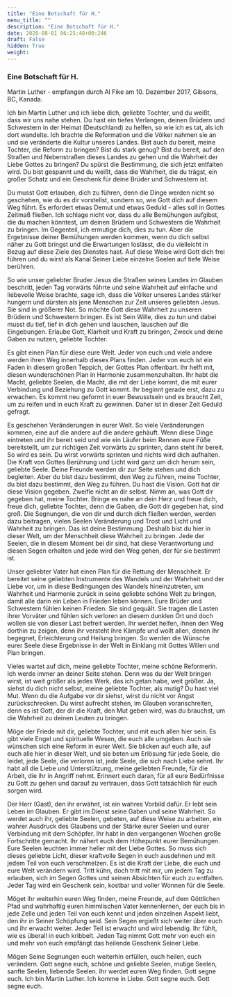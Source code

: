 ```yaml
---
title: "Eine Botschaft für H."
menu_title: ""
description: "Eine Botschaft für H."
date: 2020-08-01 06:25:48+00:246
draft: False
hidden: True
weight:
---
```

### Eine Botschaft für H.

Martin Luther - empfangen durch Al Fike am 10. Dezember 2017, Gibsons, BC, Kanada.

Ich bin Martin Luther und ich liebe dich, geliebte Tochter, und du weißt, dass wir uns nahe stehen. Du hast ein tiefes Verlangen, deinen Brüdern und Schwestern in der Heimat (Deutschland) zu helfen, so wie ich es tat, als ich dort wandelte. Ich brachte die Reformation und die Völker nahmen sie an und sie veränderte die Kultur unseres Landes. Bist auch du bereit, meine Tochter, die Reform zu bringen? Bist du stark genug? Bist du bereit, auf den Straßen und Nebenstraßen dieses Landes zu gehen und die Wahrheit der Liebe Gottes zu bringen? Du spürst die Bestimmung, die sich jetzt entfalten wird. Du bist gespannt und du weißt, dass die Wahrheit, die du trägst, ein großer Schatz und ein Geschenk für deine Brüder und Schwestern ist.

Du musst Gott erlauben, dich zu führen, denn die Dinge werden nicht so geschehen, wie du es dir vorstellst, sondern so, wie Gott dich auf diesem Weg führt. Es erfordert etwas Demut und etwas Geduld - alles soll in Gottes Zeitmaß fließen. Ich schlage nicht vor, dass du alle Bemühungen aufgibst, die du machen könntest, um deinen Brüdern und Schwestern die Wahrheit zu bringen. Im Gegenteil, ich ermutige dich, dies zu tun. Aber die Ergebnisse deiner Bemühungen werden kommen, wenn du dich selbst näher zu Gott bringst und die Erwartungen loslässt, die du vielleicht in Bezug auf diese Ziele des Dienstes hast. Auf diese Weise wird Gott dich frei führen und du wirst als Kanal Seiner Liebe einzelne Seelen auf tiefe Weise berühren.

So wie unser geliebter Bruder Jesus die Straßen seines Landes im Glauben beschritt, jeden Tag vorwärts führte und seine Wahrheit auf einfache und liebevolle Weise brachte, sage ich, dass die Völker unseres Landes stärker hungern und dürsten als jene Menschen zur Zeit unseres geliebten Jesus. Sie sind in größerer Not. So möchte Gott diese Wahrheit zu unseren Brüdern und Schwestern bringen. Es ist Sein Wille, dies zu tun und dabei musst du tief, tief in dich gehen und lauschen, lauschen auf die Eingebungen. Erlaube Gott, Klarheit und Kraft zu bringen, Zweck und deine Gaben zu nutzen, geliebte Tochter.

Es gibt einen Plan für diese eure Welt. Jeder von euch und viele andere werden ihren Weg innerhalb dieses Plans finden. Jeder von euch ist ein Faden in diesem großen Teppich, der Gottes Plan offenbart. Ihr helft mit, diesen wunderschönen Plan in Harmonie zusammenzuhalten. Ihr habt die Macht, geliebte Seelen, die Macht, die mit der Liebe kommt, die mit eurer Verbindung und Beziehung zu Gott kommt. Ihr beginnt gerade erst, dazu zu erwachen. Es kommt neu geformt in euer Bewusstsein und es braucht Zeit, um zu reifen und in euch Kraft zu gewinnen. Daher ist in dieser Zeit Geduld gefragt.

Es geschehen Veränderungen in eurer Welt. So viele Veränderungen kommen, eine auf die andere auf die andere gehäuft. Wenn diese Dinge eintreten und ihr bereit seid und wie ein Läufer beim Rennen eure Füße bereitstellt, um zur richtigen Zeit vorwärts zu sprinten, dann steht ihr bereit. So wird es sein. Du wirst vorwärts sprinten und nichts wird dich aufhalten. Die Kraft von Gottes Berührung und Licht wird ganz um dich herum sein, geliebte Seele. Deine Freunde werden dir zur Seite stehen und dich begleiten. Aber du bist dazu bestimmt, den Weg zu führen, meine Tochter, du bist dazu bestimmt, den Weg zu führen. Du hast die Vision. Gott hat dir diese Vision gegeben. Zweifle nicht an dir selbst. Nimm an, was Gott dir gegeben hat, meine Tochter. Bringe es nahe an dein Herz und freue dich, freue dich, geliebte Tochter, denn die Gaben, die Gott dir gegeben hat, sind groß. Die Segnungen, die von dir und durch dich fließen werden, werden dazu beitragen, vielen Seelen Veränderung und Trost und Licht und Wahrheit zu bringen. Das ist deine Bestimmung. Deshalb bist du hier in dieser Welt, um der Menschheit diese Wahrheit zu bringen. Jede der Seelen, die in diesem Moment bei dir sind, hat diese Verantwortung und diesen Segen erhalten und jede wird den Weg gehen, der für sie bestimmt ist.

Unser geliebter Vater hat einen Plan für die Rettung der Menschheit. Er bereitet seine geliebten Instrumente des Wandels und der Wahrheit und der Liebe vor, um in diese Bedingungen des Wandels hineinzutreten, um Wahrheit und Harmonie zurück in seine geliebte schöne Welt zu bringen, damit alle darin ein Leben in Frieden leben können. Eure Brüder und Schwestern fühlen keinen Frieden. Sie sind gequält. Sie tragen die Lasten ihrer Vorväter und fühlen sich verloren an diesem dunklen Ort und doch wollen sie von dieser Last befreit werden. Ihr werdet helfen, ihnen den Weg dorthin zu zeigen, denn ihr versteht ihre Kämpfe und wollt allen, denen ihr begegnet, Erleichterung und Heilung bringen. So werden die Wünsche eurer Seele diese Ergebnisse in der Welt in Einklang mit Gottes Willen und Plan bringen.

Vieles wartet auf dich, meine geliebte Tochter, meine schöne Reformerin. Ich werde immer an deiner Seite stehen. Denn was du der Welt bringen wirst, ist weit größer als jedes Werk, das ich getan habe, weit größer. Ja, siehst du dich nicht selbst, meine geliebte Tochter, als mutig? Du hast viel Mut. Wenn du die Aufgabe vor dir siehst, wirst du nicht vor Angst zurückschrecken. Du wirst aufrecht stehen, im Glauben voranschreiten, denn es ist Gott, der dir die Kraft, den Mut geben wird, was du brauchst, um die Wahrheit zu deinen Leuten zu bringen.

Möge der Friede mit dir, geliebte Tochter, und mit euch allen hier sein. Es gibt viele Engel und spirituelle Wesen, die euch alle umgeben. Auch sie wünschen sich eine Reform in eurer Welt. Sie blicken auf euch alle, auf euch alle hier in dieser Welt, und sie beten um Erlösung für jede Seele, die leidet, jede Seele, die verloren ist, jede Seele, die sich nach Liebe sehnt. Ihr habt all die Liebe und Unterstützung, meine geliebten Freunde, für die Arbeit, die ihr in Angriff nehmt. Erinnert euch daran, für all eure Bedürfnisse zu Gott zu gehen und darauf zu vertrauen, dass Gott tatsächlich für euch sorgen wird.

Der Herr (Gast), den ihr erwähnt, ist ein wahres Vorbild dafür. Er lebt sein Leben im Glauben. Er gibt im Dienst seine Gaben und seine Wahrheit. So werdet auch ihr, geliebte Seelen, gebeten, auf diese Weise zu arbeiten, ein wahrer Ausdruck des Glaubens und der Stärke eurer Seelen und eurer Verbindung mit dem Schöpfer. Ihr habt in den vergangenen Wochen große Fortschritte gemacht. Ihr nähert euch dem Höhepunkt eurer Bemühungen. Eure Seelen leuchten immer heller mit der Liebe Gottes. So muss sich dieses geliebte Licht, dieser kraftvolle Segen in euch ausdehnen und mit jedem Teil von euch verschmelzen. Es ist die Kraft der Liebe, die euch und eure Welt verändern wird. Tritt kühn, doch tritt mit mir, um jedem Tag zu erlauben, sich im Segen Gottes und seinen Absichten für euch zu entfalten. Jeder Tag wird ein Geschenk sein, kostbar und voller Wonnen für die Seele.

Möget ihr weiterhin euren Weg finden, meine Freunde, auf dem Göttlichen Pfad und wahrhaftig euren himmlischen Vater kennenlernen, der euch bis in jede Zelle und jeden Teil von euch kennt und jeden einzelnen Aspekt liebt, den ihr in Seiner Schöpfung seid. Sein Segen ergießt sich weiter über euch und ihr erwacht weiter. Jeder Teil ist erwacht und wird lebendig. Ihr fühlt, wie es überall in euch kribbelt. Jeden Tag nimmt Gott mehr von euch ein und mehr von euch empfängt das heilende Geschenk Seiner Liebe.

Mögen Seine Segnungen euch weiterhin erfüllen, euch heilen, euch verändern. Gott segne euch, schöne und geliebte Seelen, mutige Seelen, sanfte Seelen, liebende Seelen. Ihr werdet euren Weg finden. Gott segne euch. Ich bin Martin Luther. Ich komme in Liebe. Gott segne euch. Gott segne euch.

